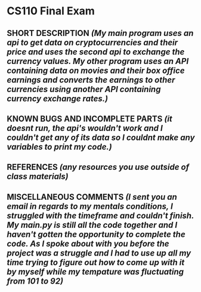 # CS110 Final Exam

## SHORT DESCRIPTION *(My main program uses an api to get data on cryptocurrencies and their price and uses the second api to exchange the currency values. My other program uses an API containing data on movies and their box office earnings and converts the earnings to other currencies using another API containing currency exchange rates.)*

## KNOWN BUGS AND INCOMPLETE PARTS *(it doesnt run, the api's wouldn't work and I couldn't get any of its data so I couldnt make any variables to print my code.)*

## REFERENCES *(any resources you use outside of class materials)*

## MISCELLANEOUS COMMENTS *(I sent you an email in regards to my mentals conditions, I struggled with the timeframe and couldn't finish. My main.py is still all the code together and I haven't gotten the opportunity to complete the code. As I spoke about with you before the project was a struggle and I had to use up all my time trying to figure out how to come up with it by myself while my tempature was fluctuating from 101 to 92)*